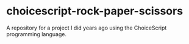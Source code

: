 # choicescript-rock-paper-scissors
A repository for a project I did years ago using the ChoiceScript programming language.
